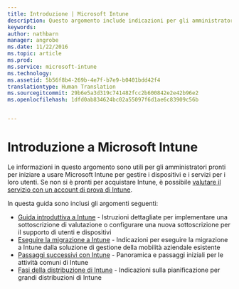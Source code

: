 ```yaml
---
title: Introduzione | Microsoft Intune
description: Questo argomento include indicazioni per gli amministratori pronti per la distribuzione di Microsoft Intune nell&quot;ambiente di produzione dell&quot;organizzazione che gestiscono.
keywords: 
author: nathbarn
manager: angrobe
ms.date: 11/22/2016
ms.topic: article
ms.prod: 
ms.service: microsoft-intune
ms.technology: 
ms.assetid: 5b56f8b4-269b-4e7f-b7e9-b0401bdd42f4
translationtype: Human Translation
ms.sourcegitcommit: 29b6e5a3d319c741482fcc2b600842e2e42b96e2
ms.openlocfilehash: 1dfd0ab834624bc02a55097f6d1ae6c83909c56b


---
```


# <a name="get-started-with-microsoft-intune"></a>Introduzione a Microsoft Intune

Le informazioni in questo argomento sono utili per gli amministratori pronti per iniziare a usare Microsoft Intune per gestire i dispositivi e i servizi per i loro utenti. Se non si è pronti per acquistare Intune, è possibile [valutare il servizio con un account di prova di Intune](https://docs.microsoft.com/intune/understand-explore/get-started-with-a-30-day-trial-of-microsoft-intune).

In questa guida sono inclusi gli argomenti seguenti:
- [Guida introduttiva a Intune](start-with-a-paid-subscription-to-microsoft-intune.md) - Istruzioni dettagliate per implementare una sottoscrizione di valutazione o configurare una nuova sottoscrizione per il supporto di utenti e dispositivi
- [Eseguire la migrazione a Intune](migrate-to-intune.md) - Indicazioni per eseguire la migrazione a Intune dalla soluzione di gestione della mobilità aziendale esistente
- [Passaggi successivi con Intune](prevent-company-data-leaks-from-Office-365-mobile-apps.md) - Panoramica e passaggi iniziali per le attività comuni di Intune
- [Fasi della distribuzione di Intune](rollout-phases-for-microsoft-intune-deployment.md) - Indicazioni sulla pianificazione per grandi distribuzioni di Intune



<!--HONumber=Nov16_HO4-->


